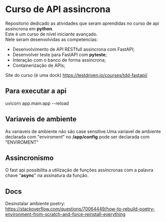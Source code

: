 # Curso de API assincrona

Repositorio dedicado as atividades que seram aprendidas no curso de api assincrona em **python**.<br>
Este é um curso de nível iniciante avançado.<br>
Nele seram desenvolvidas as competencias:
+ Desenvolvimento de API RESTfull assincrona com FastAPI;
+ Desenvolver teste para FastAPI com **pyteste**;
+ Interação com o banco de forma assincrona;
+ Containerização de APIs;

Site do curso (é uma dock) 
https://testdriven.io/courses/tdd-fastapi/

## Para executar a api
uvicorn app.main:app --reload

## Variaveis de ambiente
As variaveis de ambiente não são case sensitive.Uma variavel de ambiente declarada com "enviroment" no **/app/config** pode ser declarada com "ENVIROMENT"

## Assincronismo
O fast api possibilita a utilização de funções assíncronas com a palavra chave "**async**" na assinatura da função.
<br>

## Docs
Desinstalar ambiente poetry: https://stackoverflow.com/questions/70064449/how-to-rebuild-poetry-environment-from-scratch-and-force-reinstall-everything

